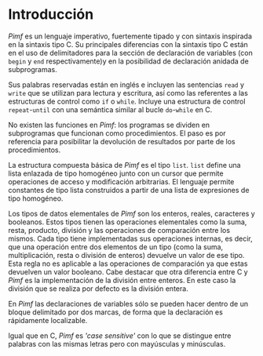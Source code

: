 # Introducción

*Pimf* es un lenguaje imperativo, fuertemente tipado y con sintaxis inspirada en la sintaxis tipo C.
Su principales diferencias con la sintaxis tipo C están en el uso de delimitadores para la sección de declaración de variables (con `begin` y `end` respectivamente)y en la posibilidad de declaración anidada de subprogramas.

Sus palabras reservadas están en inglés e incluyen las sentencias `read` y `write` que se utilizan para lectura y escritura, así como las referentes a las estructuras de control como `if` o `while`.
Incluye una estructura de control `repeat`-`until` con una semántica similar al bucle `do`-`while` en C.

No existen las funciones en *Pimf*: los programas se dividen en subprogramas que funcionan como procedimientos.
El paso es por referencia para posibilitar la devolución de resultados por parte de los procedimientos.

La estructura compuesta básica de *Pimf* es el tipo `list`. `list` define una lista enlazada de tipo homogéneo junto con un cursor que permite operaciones de acceso y modificación arbitrarias.
El lenguaje permite constantes de tipo lista construidos a partir de una lista de expresiones de tipo homogéneo.

Los tipos de datos elementales de *Pimf* son los enteros, reales, caracteres y booleanos. Estos tipos tienen las operaciones elementales como la suma, resta, producto, división y las operaciones de comparación entre los mismos. Cada tipo tiene implementadas sus operaciones internas, es decir, que una operación entre dos elementos de un tipo (como la suma, multiplicación, resta o división de enteros) devuelve un valor de ese tipo. Esta regla no es aplicable a las operaciones de comparación ya que estas devuelven un valor booleano. Cabe destacar que otra diferencia entre C y *Pimf* es la implementación de la división entre enteros. En este caso la división que se realiza por defecto es la división entera.

En *Pimf* las declaraciones de variables sólo se pueden hacer dentro de un bloque delimitado por dos marcas, de forma que la declaración es rápidamente localizable.

Igual que en C, *Pimf* es *'case sensitive'* con lo que se distingue entre palabras con las mismas letras pero con mayúsculas y minúsculas.
